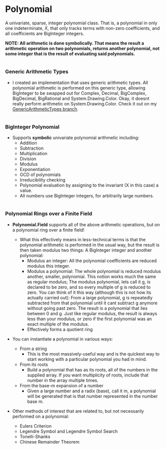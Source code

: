 # Polynomial
A univariate, sparse, integer polynomial class. That is, a polynomial in only one indeterminate, X, that only tracks terms with non-zero coefficients, and all coefficients are BigInteger integers. 

**NOTE: All arithmetic is done symbolically. That means the result a arithmetic operation on two polynomials, returns another polynomial, not some integer that is the result of evaluating said polynomials.**


#


### Generic Arithmetic Types
   * I created an implementation that uses generic arithmetic types. All polynomial arithmetic is performed on this generic type, allowing BigInteger to be swapped out for Complex, Decimal, BigComplex, BigDecimal, BigRational and System.Drawing.Color. Okay, it doesnt really perform arithmetic on System.Drawing.Color. Check it out on my [GenericArithmeticTypes branch](https://github.com/AdamWhiteHat/Polynomial/tree/GenericArithmeticTypes).


#


### BigInteger Polynomial

* Supports **symbolic** univariate polynomial arithmetic including:
   * Addition
   * Subtraction
   * Multiplication
   * Division
   * Modulus
   * Exponentiation   
   * GCD of polynomials
   * Irreducibility checking
   * Polynomial evaluation by assigning to the invariant (X in this case) a value.
   * All numbers use BigInteger integers, for arbitrarily large numbers.

#


### Polynomial Rings over a Finite Field

* **Polynomial.Field** supports all of the above arithmetic operations, but on a polynomial ring over a finite field!
   * What this effectively means in less-technical terms is that the polynomial arithmetic is performed in the usual way, but the result is then taken modulus two things: A BigInteger integer and another polynomial:
      * Modulus an integer: All the polynomial coefficients are reduced modulus this integer.
      * Modulus a polynomial: The whole polynomial is reduced modulus another, smaller, polynomial. This notion works much the same as regular modulus; The modulus polynomial, lets call it g, is declared to be zero, and so every multiple of g is reduced to zero. You can think of it this way (although this is not how its actually carried out): From a large polynomial, g is repeatedly subtracted from that polynomial until it cant subtract g anymore without going past zero. The result is a polynomial that lies between 0 and g. Just like regular modulus, the result is always less than your modulus, or zero if the first polynomial was an exact multiple of the modulus.
      * Effectively forms a quotient ring
   
* You can instantiate a polynomial in various ways:
   * From a string
      * This is the most massively-useful way and is the quickest way to start working with a particular polynomial you had in mind.
   * From its roots
      * Build a polynomial that has as its roots, all of the numbers in the supplied array. If you want multiplicity of roots, include that number in the array multiple times.
   * From the base-m expansion of a number
      * Given a large number and a radix (base), call it m, a polynomial will be generated that is that number represented in the number base m.
   

* Other methods of interest that are related to, but not necessarily performed on a polynomial:
   * Eulers Criterion
   * Legendre Symbol and Legendre Symbol Search
   * Tonelli-Shanks
   * Chinese Remainder Theorem
   


